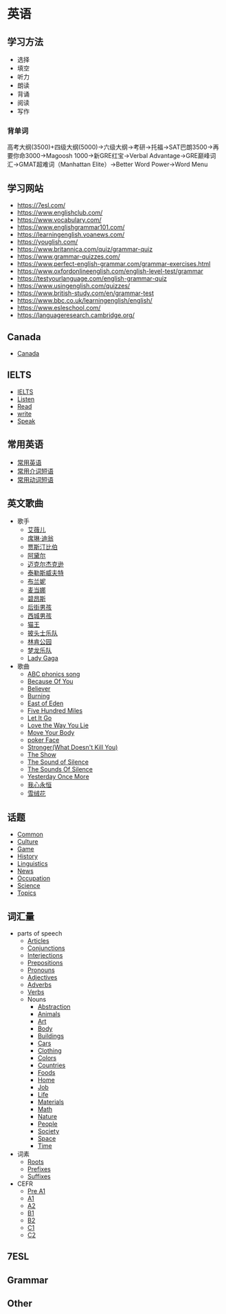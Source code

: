 # 英语

## 学习方法

-	选择
-	填空
-	听力
-	朗读
-	背诵
-	阅读
-	写作

### 背单词

高考大纲(3500)+四级大纲(5000)->六级大纲->考研->托福->SAT巴朗3500->再要你命3000->Magoosh
1000->新GRE红宝->Verbal
Advantage->GRE巅峰词汇->GMAT超难词（Manhattan
Elite）->Better Word Power->Word Menu

## 学习网站

-	https://7esl.com/
-	https://www.englishclub.com/
-	https://www.vocabulary.com/
-	https://www.englishgrammar101.com/
-	https://learningenglish.voanews.com/
-	https://youglish.com/
-	https://www.britannica.com/quiz/grammar-quiz
-	https://www.grammar-quizzes.com/
-	https://www.perfect-english-grammar.com/grammar-exercises.html
-	https://www.oxfordonlineenglish.com/english-level-test/grammar
-	https://testyourlanguage.com/english-grammar-quiz
-	https://www.usingenglish.com/quizzes/
-	https://www.british-study.com/en/grammar-test
-	https://www.bbc.co.uk/learningenglish/english/
-	https://www.esleschool.com/
-	https://languageresearch.cambridge.org/

## Canada

-	[Canada](./Canada/README.md)

## IELTS

-	[IELTS](./IELTS/README.md)
-	[Listen](./IELTS/listen.md)
-	[Read](./IELTS/read.md)
-	[write](./IELTS/write.md)
-	[Speak](./IELTS/speak.md)

## 常用英语

-	[常用英语](./common/README.md)
-	[常用介词短语](./common/prep.md)
-	[常用动词短语](./common/verb.md)

## 英文歌曲

-	歌手
	-	[艾薇儿](./songs/singers/Avril-Ramona-Lavigne.md)
	-	[席琳·迪翁](./songs/singers/Celine-Dion.md)
	-	[贾斯汀比伯](./songs/singers/Justin-Drew-Bieber.md)
	-	[阿黛尔](./songs/singers/Adele-Adkins.md)
	-	[迈克尔杰克逊](./songs/singers/Michael-Jackson.md)
	-	[泰勒斯威夫特](./songs/singers/Taylor-Swift.md)
	-	[布兰妮](./songs/singers/Britney-Jean-Spears.md)
	-	[麦当娜](./songs/singers/Madonna-Ciccone.md)
	-	[碧昂斯](./songs/singers/Beyonce.md)
	-	[后街男孩](./songs/singers/Backstreet-Boys.md)
	-	[西城男孩](./songs/singers/Westlife.md)
	-	[猫王](./songs/singers/Elvis-Aaron-Presley.md)
	-	[披头士乐队](./songs/singers/The-Beatles.md)
	-	[林肯公园](./songs/singers/Linkin-Park.md)
	-	[梦龙乐队](./songs/singers/Imagine-Dragons.md)
	-	[Lady Gaga](./songs/singers/Lady-Gaga.md)
-	歌曲
	-	[ABC phonics song](https://silvesterchiao.github.io/other/songs/ABC%20phonics%20song.html)
	-	[Because Of You](https://silvesterchiao.github.io/other/songs/Because%20of%20You.html)
	-	[Believer](https://silvesterchiao.github.io/other/songs/Believer.html)
	-	[Burning](https://silvesterchiao.github.io/other/songs/Burning.html)
	-	[East of Eden](https://silvesterchiao.github.io/other/songs/East%20of%20Eden.html)
	-	[Five Hundred Miles](https://silvesterchiao.github.io/other/songs/Five%20Hundred%20Miles.html)
	-	[Let It Go](https://silvesterchiao.github.io/other/songs/Let%20It%20Go.html)
	-	[Love the Way You Lie](https://silvesterchiao.github.io/other/songs/Love%20the%20Way%20You%20Lie.html)
	-	[Move Your Body](https://silvesterchiao.github.io/other/songs/Move%20Your%20Body.html)
	-	[poker Face](https://silvesterchiao.github.io/other/songs/poker%20Face.html)
	-	[Stronger(What Doesn't Kill You)](https://silvesterchiao.github.io/other/songs/Stronger(What%20Doesn't%20Kill%20You).html)
	-	[The Show](https://silvesterchiao.github.io/other/songs/The%20Show.html)
	-	[The Sound of Silence](https://silvesterchiao.github.io/other/songs/The%20Sound%20of%20Silence.html)
	-	[The Sounds Of Silence](https://silvesterchiao.github.io/other/songs/The%20Sounds%20Of%20Silence.html)
	-	[Yesterday Once More](https://silvesterchiao.github.io/other/songs/Yesterday%20Once%20More.html)
	-	[我心永恒](https://silvesterchiao.github.io/other/songs/Because%20of%20You.html)
	-	[雪绒花](https://silvesterchiao.github.io/other/songs/Because%20of%20You.html)

## 话题

-	[Common](./themes/common.md)
-	[Culture](./themes/culture.md)
-	[Game](./themes/game.md)
-	[History](./themes/history.md)
-	[Linguistics](./themes/linguistics.md)
-	[News](./themes/news.md)
-	[Occupation](./themes/occupation.md)
-	[Science](./themes/science.md)
-	[Topics](./themes/topics.md)

## 词汇量

-	parts of speech
	-	[Articles](./vocabulary/parts-of-speech/articles.md)
	-	[Conjunctions](./vocabulary/parts-of-speech/conjunctions.md)
	-	[Interjections](./vocabulary/parts-of-speech/interjections.md)
	-	[Prepositions](./vocabulary/parts-of-speech/prepositions.md)
	-	[Pronouns](./vocabulary/parts-of-speech/pronouns.md)
	-	[Adjectives](./vocabulary/parts-of-speech/adjectives/README.md)
	-	[Adverbs](./vocabulary/parts-of-speech/adverbs/README.md)
	-	[Verbs](./vocabulary/parts-of-speech/verbs/README.md)
	-	Nouns
		-	[Abstraction](./vocabulary/parts-of-speech/nouns/abstraction.md)
		-	[Animals](./vocabulary/parts-of-speech/nouns/animals.md)
		-	[Art](./vocabulary/parts-of-speech/nouns/art.md)
		-	[Body](./vocabulary/parts-of-speech/nouns/body.md)
		-	[Buildings](./vocabulary/parts-of-speech/nouns/buildings.md)
		-	[Cars](./vocabulary/parts-of-speech/nouns/cars.md)
		-	[Clothing](vocabulary/parts-of-speech/nouns/clothing.md)
		-	[Colors](./vocabulary/parts-of-speech/nouns/colors.md)
		-	[Countries](./vocabulary/parts-of-speech/nouns/countries.md)
		-	[Foods](./vocabulary/parts-of-speech/nouns/foods.md)
		-	[Home](./vocabulary/parts-of-speech/nouns/home.md)
		-	[Job](./vocabulary/parts-of-speech/nouns/job.md)
		-	[Life](./vocabulary/parts-of-speech/nouns/Life.md)
		-	[Materials](./vocabulary/parts-of-speech/nouns/materials.md)
		-	[Math](./vocabulary/parts-of-speech/nouns/math.md)
		-	[Nature](./vocabulary/parts-of-speech/nouns/nature.md)
		-	[People](./vocabulary/parts-of-speech/nouns/people.md)
		-	[Society](./vocabulary/parts-of-speech/nouns/society.md)
		-	[Space](./vocabulary/parts-of-speech/nouns/space.md)
		-	[Time](./vocabulary/parts-of-speech/nouns/time.md)
-	词素
	-	[Roots](./vocabulary/roots.md)
	-	[Prefixes](./vocabulary/prefixes.md)
	-	[Suffixes](./vocabulary/suffixes.md)
-	CEFR
	-	[Pre A1](./vocabulary/CEFR/pre%20a1.md)
	-	[A1](./vocabulary/CEFR/a1.md)
	-	[A2](./vocabulary/CEFR/a2.md)
	-	[B1](./vocabulary/CEFR/b1.md)
	-	[B2](./vocabulary/CEFR/b2.md)
	-	[C1](./vocabulary/CEFR/c1.md)
	-	[C2](./vocabulary/CEFR/c2.md)

<!-- Todo -->
## 7ESL

## Grammar

## Other